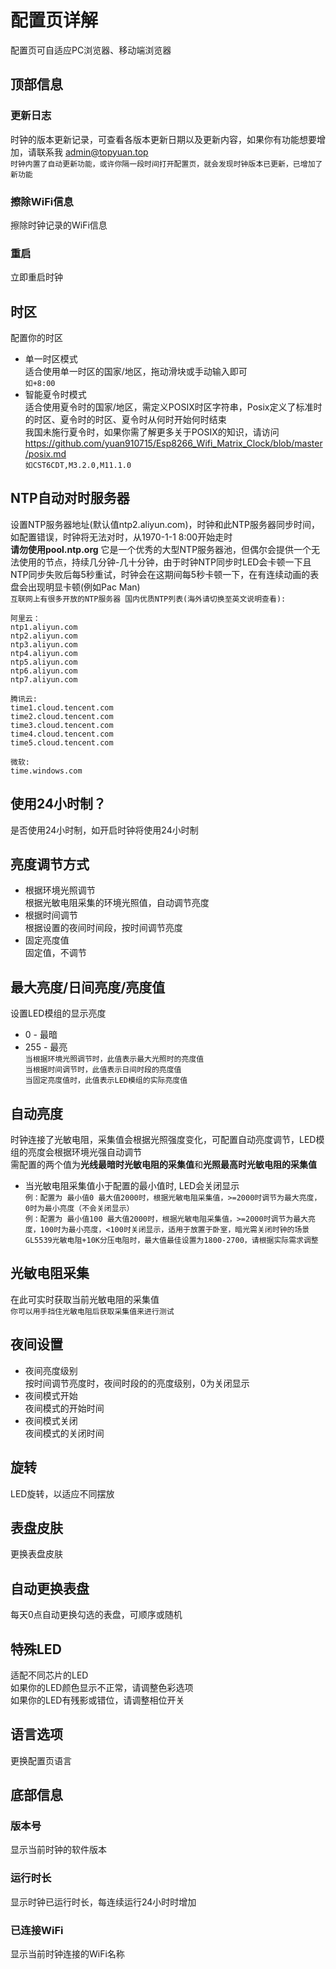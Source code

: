 # 配置页详解

配置页可自适应PC浏览器、移动端浏览器

## 顶部信息

### 更新日志
时钟的版本更新记录，可查看各版本更新日期以及更新内容，如果你有功能想要增加，请联系我 <a href="mailto:admin@topyuan.top">admin@topyuan.top</a>  
`时钟内置了自动更新功能，或许你隔一段时间打开配置页，就会发现时钟版本已更新，已增加了新功能`

### 擦除WiFi信息
擦除时钟记录的WiFi信息

### 重启
立即重启时钟

## 时区
配置你的时区  
- 单一时区模式  
适合使用单一时区的国家/地区，拖动滑块或手动输入即可  
`如+8:00`
- 智能夏令时模式  
适合使用夏令时的国家/地区，需定义POSIX时区字符串，Posix定义了标准时的时区、夏令时的时区、夏令时从何时开始何时结束  
我国未施行夏令时，如果你需了解更多关于POSIX的知识，请访问 https://github.com/yuan910715/Esp8266_Wifi_Matrix_Clock/blob/master/posix.md  
`如CST6CDT,M3.2.0,M11.1.0`  

## NTP自动对时服务器
设置NTP服务器地址(默认值ntp2.aliyun.com)，时钟和此NTP服务器同步时间，如配置错误，时钟将无法对时，从1970-1-1 8:00开始走时  
**请勿使用pool.ntp.org** 它是一个优秀的大型NTP服务器池，但偶尔会提供一个无法使用的节点，持续几分钟-几十分钟，由于时钟NTP同步时LED会卡顿一下且NTP同步失败后每5秒重试，时钟会在这期间每5秒卡顿一下，在有连续动画的表盘会出现明显卡顿(例如Pac Man)   
`互联网上有很多开放的NTP服务器 国内优质NTP列表(海外请切换至英文说明查看):`
``` 
阿里云：
ntp1.aliyun.com
ntp2.aliyun.com
ntp3.aliyun.com
ntp4.aliyun.com
ntp5.aliyun.com
ntp6.aliyun.com
ntp7.aliyun.com

腾讯云:
time1.cloud.tencent.com
time2.cloud.tencent.com
time3.cloud.tencent.com
time4.cloud.tencent.com
time5.cloud.tencent.com

微软:
time.windows.com
```

## 使用24小时制？
是否使用24小时制，如开启时钟将使用24小时制

## 亮度调节方式
- 根据环境光照调节  
根据光敏电阻采集的环境光照值，自动调节亮度
- 根据时间调节  
根据设置的夜间时间段，按时间调节亮度
- 固定亮度值  
固定值，不调节

## 最大亮度/日间亮度/亮度值
设置LED模组的显示亮度
- 0 - 最暗
- 255 - 最亮  
`当根据环境光照调节时，此值表示最大光照时的亮度值`  
`当根据时间调节时，此值表示日间时段的亮度值`  
`当固定亮度值时，此值表示LED模组的实际亮度值`  

## 自动亮度
时钟连接了光敏电阻，采集值会根据光照强度变化，可配置自动亮度调节，LED模组的亮度会根据环境光强自动调节  
需配置的两个值为**光线最暗时光敏电阻的采集值**和**光照最高时光敏电阻的采集值**  
- 当光敏电阻采集值小于配置的最小值时, LED会关闭显示  
`例：配置为 最小值0 最大值2000时，根据光敏电阻采集值，>=2000时调节为最大亮度，0时为最小亮度（不会关闭显示）`  
`例：配置为 最小值100 最大值2000时，根据光敏电阻采集值，>=2000时调节为最大亮度，100时为最小亮度，<100时关闭显示，适用于放置于卧室，暗光需关闭时钟的场景`  
`GL5539光敏电阻+10K分压电阻时，最大值最佳设置为1800-2700，请根据实际需求调整`

## 光敏电阻采集
在此可实时获取当前光敏电阻的采集值  
`你可以用手挡住光敏电阻后获取采集值来进行测试`

## 夜间设置
- 夜间亮度级别  
按时间调节亮度时，夜间时段的的亮度级别，0为关闭显示
- 夜间模式开始  
夜间模式的开始时间
- 夜间模式关闭  
夜间模式的关闭时间

## 旋转
LED旋转，以适应不同摆放

## 表盘皮肤
更换表盘皮肤

## 自动更换表盘
每天0点自动更换勾选的表盘，可顺序或随机

## 特殊LED
适配不同芯片的LED  
如果你的LED颜色显示不正常，请调整色彩选项  
如果你的LED有残影或错位，请调整相位开关

## 语言选项
更换配置页语言

## 底部信息

### 版本号

显示当前时钟的软件版本

### 运行时长

显示时钟已运行时长，每连续运行24小时时增加

### 已连接WiFi

显示当前时钟连接的WiFi名称